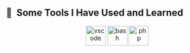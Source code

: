 <h2> 🚀 &nbsp;Some Tools I Have Used and Learned</h2>
<p align="center">
<img src="https://icon-library.com/images/django-icon/django-icon-0.jpg" alt="vscode" width="45" height="45"/>
<img src="https://www.pngfind.com/pngs/m/62-626208_python-logo-png-transparent-background-python-logo-png.png" alt="bash" width="45" height="45"/>
<img src="https://cdn.jsdelivr.net/gh/devicons/devicon/icons/php/php-original.svg" alt="php" width="45" height="45"/>
</p>
